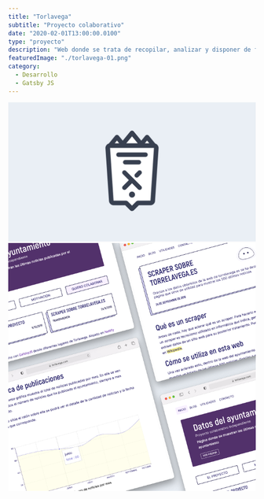 ```yaml
---
title: "Torlavega"
subtitle: "Proyecto colaborativo"
date: "2020-02-01T13:00:00.0100"
type: "proyecto"
description: "Web donde se trata de recopilar, analizar y disponer de forma pública y ordenada información relacionada con la ciudad de Torrelavega."
featuredImage: "./torlavega-01.png"
category:
  - Desarrollo
  - Gatsby JS
---
```


<div class="gallery-post__2-columns">
  <img src="./torlavega-01.png" alt="Imagen del proyecto: Torlavega.com" />
  <img src="./torlavega-02.png" alt="Imagen del proyecto: Torlavega.com" />
</div>
